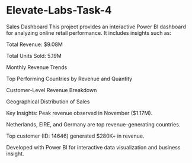 # Elevate-Labs-Task-4
Sales Dashboard
This project provides an interactive Power BI dashboard for analyzing online retail performance. It includes insights such as:

Total Revenue: $9.08M

Total Units Sold: 5.19M

Monthly Revenue Trends

Top Performing Countries by Revenue and Quantity

Customer-Level Revenue Breakdown

Geographical Distribution of Sales

Key Insights:
Peak revenue observed in November ($1.17M).

Netherlands, EIRE, and Germany are top revenue-generating countries.

Top customer (ID: 14646) generated $280K+ in revenue.

Developed with Power BI for interactive data visualization and business insight.
